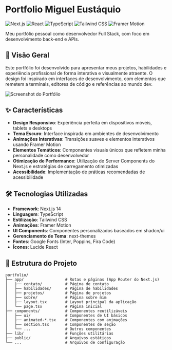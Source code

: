 # Portfolio Miguel Eustáquio

![Next.js](https://img.shields.io/badge/Next.js-13.0+-000000?style=for-the-badge&logo=next.js&logoColor=white)
![React](https://img.shields.io/badge/React-18.0+-61DAFB?style=for-the-badge&logo=react&logoColor=black)
![TypeScript](https://img.shields.io/badge/TypeScript-5.0+-3178C6?style=for-the-badge&logo=typescript&logoColor=white)
![Tailwind CSS](https://img.shields.io/badge/Tailwind_CSS-38B2AC?style=for-the-badge&logo=tailwind-css&logoColor=white)
![Framer Motion](https://img.shields.io/badge/Framer_Motion-0055FF?style=for-the-badge&logo=framer&logoColor=white)

Meu portfólio pessoal como desenvolvedor Full Stack, com foco em desenvolvimento back-end e APIs.

## 🚀 Visão Geral

Este portfólio foi desenvolvido para apresentar meus projetos, habilidades e experiência profissional de forma interativa e visualmente atraente. O design foi inspirado em interfaces de desenvolvimento, com elementos que remetem a terminais, editores de código e referências ao mundo dev.

![Screenshot do Portfólio](./public/screenshot.png)

## ✨ Características

- **Design Responsivo**: Experiência perfeita em dispositivos móveis, tablets e desktops
- **Tema Escuro**: Interface inspirada em ambientes de desenvolvimento
- **Animações Interativas**: Transições suaves e elementos interativos usando Framer Motion
- **Elementos Temáticos**: Componentes visuais únicos que refletem minha personalidade como desenvolvedor
- **Otimização de Performance**: Utilização de Server Components do Next.js e estratégias de carregamento otimizadas
- **Acessibilidade**: Implementação de práticas recomendadas de acessibilidade

## 🛠️ Tecnologias Utilizadas

- **Framework**: Next.js 14
- **Linguagem**: TypeScript
- **Estilização**: Tailwind CSS
- **Animações**: Framer Motion
- **UI Components**: Componentes personalizados baseados em shadcn/ui
- **Gerenciamento de Tema**: next-themes
- **Fontes**: Google Fonts (Inter, Poppins, Fira Code)
- **Ícones**: Lucide React

## 📂 Estrutura do Projeto

```
portfolio/
├── app/                  # Rotas e páginas (App Router do Next.js)
│   ├── contato/          # Página de contato
│   ├── habilidades/      # Página de habilidades
│   ├── projetos/         # Página de projetos
│   ├── sobre/            # Página sobre mim
│   ├── layout.tsx        # Layout principal da aplicação
│   └── page.tsx          # Página inicial
├── components/           # Componentes reutilizáveis
│   ├── ui/               # Componentes de UI básicos
│   ├── animated-*.tsx    # Componentes com animações
│   ├── section.tsx       # Componentes de seção
│   └── ...               # Outros componentes
├── lib/                  # Funções utilitárias
├── public/               # Arquivos estáticos
└── ...                   # Arquivos de configuração
```